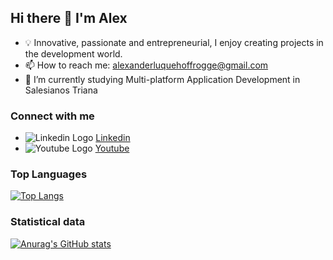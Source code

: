 ## Hi there 👋 I'm Alex

- 💡 Innovative, passionate and entrepreneurial, I enjoy creating projects in the development world.
- 📫 How to reach me: alexanderluquehoffrogge@gmail.com
- 🌱 I’m currently studying Multi-platform Application Development in Salesianos Triana

### Connect with me
- ![Linkedin Logo](https://upload.wikimedia.org/wikipedia/commons/thumb/8/81/LinkedIn_icon.svg/20px-LinkedIn_icon.svg.png) [Linkedin](https://www.linkedin.com/in/alexluquehof/)
- ![Youtube Logo](https://upload.wikimedia.org/wikipedia/commons/thumb/b/b8/YouTube_Logo_2017.svg/40px-YouTube_Logo_2017.svg.png) [Youtube](https://www.youtube.com/channel/UCTMYvijzzSBWyVST1GV9NGw)

### Top Languages 
[![Top Langs](https://github-readme-stats.vercel.app/api/top-langs/?username=alexluque02&hide=cmake,C++&layout=compact)](https://github.com/anuraghazra/github-readme-stats)

### Statistical data
[![Anurag's GitHub stats](https://github-readme-stats.vercel.app/api?username=alexluque02)](https://github.com/anuraghazra/github-readme-stats)



<!--
**alexluque02/alexluque02** is a ✨ _special_ ✨ repository because its `README.md` (this file) appears on your GitHub profile.

Here are some ideas to get you started:

- 🔭 I’m currently working on ...
- 🌱 I’m currently learning ...
- 👯 I’m looking to collaborate on ...
- 🤔 I’m looking for help with ...
- 💬 Ask me about ...
- 📫 How to reach me: ...
- 😄 Pronouns: ...
- ⚡ Fun fact: ...
-->
